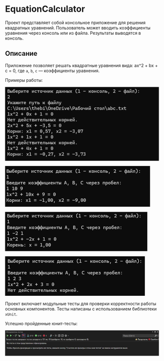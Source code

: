 # EquationCalculator
Проект представляет собой консольное приложение для решения квадратных уравнений. Пользователь может вводить коэффициенты уравнения через консоль или из файла. Результаты выводятся в консоль.

## Описание

Приложение позволяет решать квадратные уравнения вида:
ax^2 + bx + c = 0, где `a`, `b`, `c` — коэффициенты уравнения.

Примеры работы:

![](https://github.com/serezzka/EquationCalculator/blob/master/Images/Calculator1.png)

![](https://github.com/serezzka/EquationCalculator/blob/master/Images/Calculator2.png)

![](https://github.com/serezzka/EquationCalculator/blob/master/Images/Calculator3.png)

![](https://github.com/serezzka/EquationCalculator/blob/master/Images/Calculator4.png)

Проект включает модульные тесты для проверки корректности работы основных компонентов. 
Тесты написаны с использованием библиотеки `xUnit`.

Успешно пройденные юнит-тесты:

![](https://github.com/serezzka/EquationCalculator/blob/master/Images/Calculator5.png)
